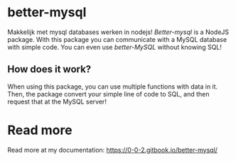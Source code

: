 # better-mysql
Makkelijk met mysql databases werken in nodejs!
_Better-mysql_ is a NodeJS package. With this package you can communicate with a MySQL database with simple code. You can even use _better-MySQL_ without knowing SQL!

## How does it work?

When using this package, you can use multiple functions with data in it. Then, the package convert your simple line of code to SQL, and then request that at the MySQL server!

# Read more
Read more at my documentation: https://0-0-2.gitbook.io/better-mysql/
